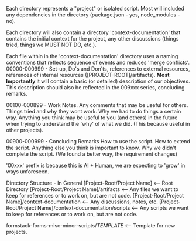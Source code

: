 Each directory represents a "project" or isolated script. Most will included any dependencies in the directory (package.json - yes, node_modules - no).

Each directory will also contain a directory 'context-documentation' that contains the initial context for the project, any other discussions (things tried, things we MUST NOT DO, etc.).

Each file within in the 'context-documentation' directory uses a naming conventions that reflects sequence of events and reduces 'merge conflicts'.
00000-000999 - Set-up, Do's and Don'ts, references to external resources, references of internal resources ([PROJECT-ROOT]/artifacts). **Most Importantly** it will contain a basic (or detailed) description of our objectives. This description should also be reflected in the 009xxx series, concluding remarks.

00100-000899 - Work Notes.
Any comments that may be useful for others. Things tried and why they wont work. Why we had to do things a certain way. Anything you think may be useful to you (and others) in the future when trying to understand the 'why' of what we did. (This because useful in other projects).

00900-000999 - Concluding Remarks
How to use the script. How to extend the script. Anything else you think is important to know.
Why we didn't complete the script. (We found a better way, the requirement changes)

'00xxx' prefix is because this is AI + Human, we are expecting to 'grow' in ways unforeseen.

Directory Structure - In General
[Project-Root/Project Name] <-- Root Directory
[Project-Root/Project Name]/artifacts <-- Any files we want to keep for references or to work on, but are not code.
[Project-Root/Project Name]/context-documentation <-- Any discussions, notes, etc.
[Project-Root/Project Name]/context-documentation/scripts <-- Any scripts we want to keep for references or to work on, but are not code.

formstack-forms-misc-minor-scripts/_TEMPLATE_ <-- Template for new projects.
